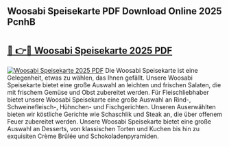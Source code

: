 ## Woosabi Speisekarte PDF Download Online 2025 PcnhB

# <h2><a href="http://gc6tht.nevu.top/?p=Woosabi+Speisekarte">🔗 👉🔴 Woosabi Speisekarte 2025 PDF</a></h2>

[![Woosabi Speisekarte 2025 PDF](https://i.imgur.com/dBaPXMq.png)](http://gc6tht.nevu.top/?p=Woosabi+Speisekarte)
Die Woosabi Speisekarte ist eine Gelegenheit, etwas zu wählen, das Ihnen gefällt. Unsere Woosabi Speisekarte bietet eine große Auswahl an leichten und frischen Salaten, die mit frischem Gemüse und Obst zubereitet werden. Für Fleischliebhaber bietet unsere Woosabi Speisekarte eine große Auswahl an Rind-, Schweinefleisch-, Hühnchen- und Fischgerichten. Unseren Auserwählten bieten wir köstliche Gerichte wie Schaschlik und Steak an, die über offenem Feuer zubereitet werden. Unsere Woosabi Speisekarte bietet eine große Auswahl an Desserts, von klassischen Torten und Kuchen bis hin zu exquisiten Crème Brûlée und Schokoladenpyramiden.
